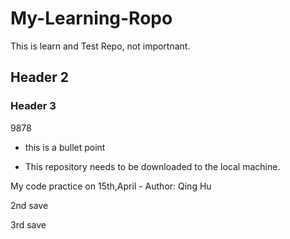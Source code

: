 # My-Learning-Ropo

This is learn and Test Repo, not importnant.

## Header 2

### Header 3

9878

* this is a bullet point

* This repository needs to be downloaded to the local machine.

My code practice on 15th,April - Author: Qing Hu

2nd save

3rd save
